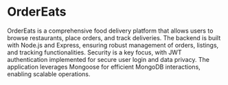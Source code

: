 # OrderEats
 OrderEats is a comprehensive food delivery platform that allows users to browse restaurants, place orders, and track deliveries. The backend is built with Node.js and Express, ensuring robust management of orders, listings, and tracking functionalities. Security is a key focus, with JWT authentication implemented for secure user login and data privacy. The application leverages Mongoose for efficient MongoDB interactions, enabling scalable operations.

